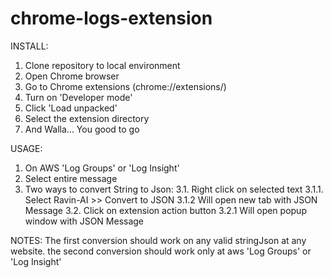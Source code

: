 # chrome-logs-extension

INSTALL:
1. Clone repository to local environment
2. Open Chrome browser
3. Go to Chrome extensions (chrome://extensions/)
4. Turn on 'Developer mode'
5. Click 'Load unpacked'
6. Select the extension directory
7. And Walla... You good to go

USAGE:
1. On AWS 'Log Groups' or 'Log Insight'
2. Select entire message
3. Two ways to convert String to Json:
   3.1. Right click on selected text
      3.1.1. Select Ravin-AI >> Convert to JSON
      3.1.2 Will open new tab with JSON Message
   3.2. Click on extension action button
      3.2.1 Will open popup window with JSON Message

NOTES:
The first conversion should work on any valid stringJson at any website.
the second conversion should work only at aws 'Log Groups' or 'Log Insight'